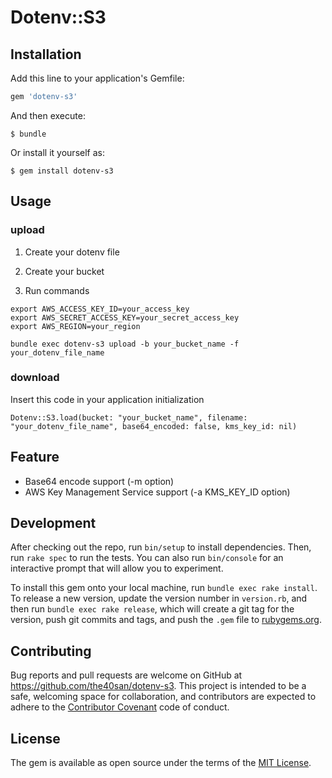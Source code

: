 # Dotenv::S3

## Installation

Add this line to your application's Gemfile:

```ruby
gem 'dotenv-s3'
```

And then execute:

    $ bundle

Or install it yourself as:

    $ gem install dotenv-s3

## Usage
### upload

1. Create your dotenv file

2. Create your bucket

3. Run commands

```
export AWS_ACCESS_KEY_ID=your_access_key
export AWS_SECRET_ACCESS_KEY=your_secret_access_key
export AWS_REGION=your_region

bundle exec dotenv-s3 upload -b your_bucket_name -f your_dotenv_file_name
```

### download

Insert this code in your application initialization

```
Dotenv::S3.load(bucket: "your_bucket_name", filename: "your_dotenv_file_name", base64_encoded: false, kms_key_id: nil)
```

## Feature

* Base64 encode support (-m option)
* AWS Key Management Service support (-a KMS_KEY_ID option)

## Development

After checking out the repo, run `bin/setup` to install dependencies. Then, run `rake spec` to run the tests. You can also run `bin/console` for an interactive prompt that will allow you to experiment.

To install this gem onto your local machine, run `bundle exec rake install`. To release a new version, update the version number in `version.rb`, and then run `bundle exec rake release`, which will create a git tag for the version, push git commits and tags, and push the `.gem` file to [rubygems.org](https://rubygems.org).

## Contributing

Bug reports and pull requests are welcome on GitHub at https://github.com/the40san/dotenv-s3. This project is intended to be a safe, welcoming space for collaboration, and contributors are expected to adhere to the [Contributor Covenant](http://contributor-covenant.org) code of conduct.


## License

The gem is available as open source under the terms of the [MIT License](http://opensource.org/licenses/MIT).

